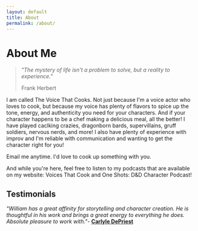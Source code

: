 ```yaml
---
layout: default
title: About
permalink: /about/
---
```


# About Me

> _"The mystery of life isn't a problem to solve, but a reality to experience."_
>
> Frank Herbert

I am called The Voice That Cooks. Not just because I'm a voice actor who loves to cook, but because my voice has plenty of flavors to spice up the tone, energy, and authenticity you need for your characters. And if your character happens to be a chef making a delicious meal, all the better! I have played caclking crazies, dragonborn bards, supervillains, gruff soldiers, nervous nerds, and more! I also have plenty of experience with improv and I'm reliable with communication and wanting to get the character right for you! 

Email me anytime. I'd love to cook up something with you. 

And while you're here, feel free to listen to my podcasts that are available on my website: Voices That Cook and One Shots: D&D Character Podcast! 

## Testimonials

_"William has a great affinity for storytelling and character creation. He is thoughtful in his work and brings a great energy to everything he does. Absolute pleasure to work with."_- **[Carlyle DePriest](https://www.carlyledepriest.com/)**
